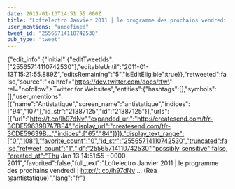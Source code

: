 ```yaml
---
date: 2011-01-13T14:51:55.000Z
title: "Loftelectro Janvier 2011 | le programme des prochains vendredi | http://t.co/lh97dNv ... (Réa <a href='http://twitter.com/antistatique'>@antistatique</a>)″"
user_mentions: "undefined"
tweet_id: "25565714110742530"
pub_type: "tweet"
---
```

{"edit_info":{"initial":{"editTweetIds":["25565714110742530"],"editableUntil":"2011-01-13T15:21:55.889Z","editsRemaining":"5","isEditEligible":true}},"retweeted":false,"source":"<a href=\"https://dev.twitter.com/docs/tfw\" rel=\"nofollow\">Twitter for Websites</a>","entities":{"hashtags":[],"symbols":[],"user_mentions":[{"name":"Antistatique","screen_name":"antistatique","indices":["94","107"],"id_str":"21387125","id":"21387125"}],"urls":[{"url":"http://t.co/lh97dNv","expanded_url":"http://createsend.com/t/r-3CDE59639B7A7BF4","display_url":"createsend.com/t/r-3CDE59639B…","indices":["65","84"]}]},"display_text_range":["0","108"],"favorite_count":"0","id_str":"25565714110742530","truncated":false,"retweet_count":"1","id":"25565714110742530","possibly_sensitive":false,"created_at":"Thu Jan 13 14:51:55 +0000 2011","favorited":false,"full_text":"Loftelectro Janvier 2011 | le programme des prochains vendredi | http://t.co/lh97dNv ... (Réa @antistatique)","lang":"fr"}

